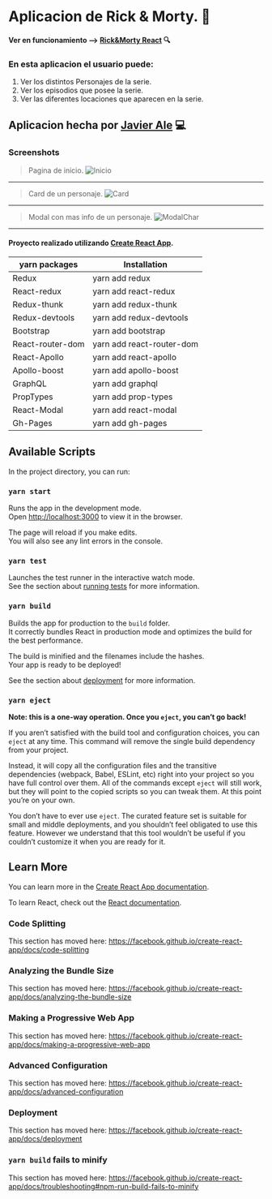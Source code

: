 Aplicacion de Rick & Morty. :rocket:
====

 #### Ver en funcionamiento --> [Rick&Morty React](https://javieragustinale.github.io/rick-morty) :mag:

### En esta aplicacion el usuario puede:

1. Ver los distintos Personajes de la serie.
2. Ver los episodios que posee la serie.
3. Ver las diferentes locaciones que aparecen en la serie.


## Aplicacion hecha por [Javier Ale](www.linkedin.com/in/javieragustinale) :computer:


### Screenshots

> Pagina de inicio.
![Inicio](https://user-images.githubusercontent.com/39749087/91740082-2ca0bd00-eb89-11ea-8551-a00b05345729.png)

---
> Card de un personaje.
![Card](https://user-images.githubusercontent.com/39749087/91740275-77223980-eb89-11ea-8bb4-7ab0b3285a60.png)
---
> Modal con mas info de un personaje.
![ModalChar](https://user-images.githubusercontent.com/39749087/91740472-b6508a80-eb89-11ea-9e8d-3b2401fd73bf.png)
---
#### Proyecto realizado utilizando [Create React App](https://github.com/facebook/create-react-app).

yarn packages | Installation
---------------- | -------------
Redux   | yarn add redux
React-redux | yarn add react-redux
Redux-thunk   | yarn add redux-thunk
Redux-devtools | yarn add redux-devtools
Bootstrap   | yarn add bootstrap
React-router-dom | yarn add react-router-dom
React-Apollo   | yarn add react-apollo
Apollo-boost | yarn add apollo-boost
GraphQL   |  yarn add graphql
PropTypes | yarn add prop-types
React-Modal | yarn add react-modal
Gh-Pages | yarn add gh-pages



## Available Scripts

In the project directory, you can run:

### `yarn start`

Runs the app in the development mode.<br />
Open [http://localhost:3000](http://localhost:3000) to view it in the browser.

The page will reload if you make edits.<br />
You will also see any lint errors in the console.

### `yarn test`

Launches the test runner in the interactive watch mode.<br />
See the section about [running tests](https://facebook.github.io/create-react-app/docs/running-tests) for more information.

### `yarn build`

Builds the app for production to the `build` folder.<br />
It correctly bundles React in production mode and optimizes the build for the best performance.

The build is minified and the filenames include the hashes.<br />
Your app is ready to be deployed!

See the section about [deployment](https://facebook.github.io/create-react-app/docs/deployment) for more information.

### `yarn eject`

**Note: this is a one-way operation. Once you `eject`, you can’t go back!**

If you aren’t satisfied with the build tool and configuration choices, you can `eject` at any time. This command will remove the single build dependency from your project.

Instead, it will copy all the configuration files and the transitive dependencies (webpack, Babel, ESLint, etc) right into your project so you have full control over them. All of the commands except `eject` will still work, but they will point to the copied scripts so you can tweak them. At this point you’re on your own.

You don’t have to ever use `eject`. The curated feature set is suitable for small and middle deployments, and you shouldn’t feel obligated to use this feature. However we understand that this tool wouldn’t be useful if you couldn’t customize it when you are ready for it.

## Learn More

You can learn more in the [Create React App documentation](https://facebook.github.io/create-react-app/docs/getting-started).

To learn React, check out the [React documentation](https://reactjs.org/).

### Code Splitting

This section has moved here: https://facebook.github.io/create-react-app/docs/code-splitting

### Analyzing the Bundle Size

This section has moved here: https://facebook.github.io/create-react-app/docs/analyzing-the-bundle-size

### Making a Progressive Web App

This section has moved here: https://facebook.github.io/create-react-app/docs/making-a-progressive-web-app

### Advanced Configuration

This section has moved here: https://facebook.github.io/create-react-app/docs/advanced-configuration

### Deployment

This section has moved here: https://facebook.github.io/create-react-app/docs/deployment

### `yarn build` fails to minify

This section has moved here: https://facebook.github.io/create-react-app/docs/troubleshooting#npm-run-build-fails-to-minify
